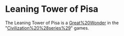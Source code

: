 # Leaning Tower of Pisa

The Leaning Tower of Pisa is a [Great%20Wonder](wonder) in the "[Civilization%20%28series%29](Civilization)" games.